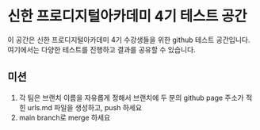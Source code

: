 # 신한 프로디지털아카데미 4기 테스트 공간

이 공간은 신한 프로디지털아카데미 4기 수강생들을 위한 github 테스트 공간입니다. 여기에서는 다양한 테스트를 진행하고 결과를 공유할 수 있습니다.

## 미션

1. 각 팀은 브랜치 이름을 자유롭게 정해서 브랜치에 두 분의 github page 주소가 적힌 urls.md 파일을 생성하고, push 하세요
2. main branch로 merge 하세요
